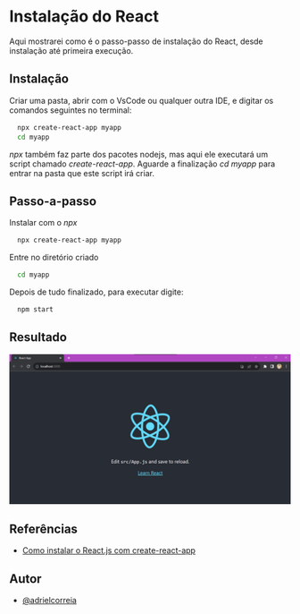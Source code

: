 # Instalação do React

Aqui mostrarei como é o passo-passo de instalação do React, desde instalação até primeira execução.


## Instalação

Criar uma pasta, abrir com o VsCode ou qualquer outra IDE, e digitar os comandos seguintes no terminal:

```bash
  npx create-react-app myapp
  cd myapp
```
_npx_ também faz parte dos pacotes nodejs, mas aqui ele executará um script chamado _create-react-app_. Aguarde a finalização  _cd myapp_ para entrar na pasta que este script irá criar.
    
## Passo-a-passo

Instalar com o _npx_

```bash
  npx create-react-app myapp
```

Entre no diretório criado

```bash
  cd myapp
```

Depois de tudo finalizado, para executar digite:

```bash
  npm start
```


## Resultado

![alt text](https://github.com/adrielcorreia/React/blob/main/react%20showpage.png?raw=true)


## Referências

 - [Como instalar o React.js com create-react-app](https://www.freecodecamp.org/portuguese/newscomo-instalar-o-react-js-com-create-react-app/)


## Autor

- [@adrielcorreia](https://github.com/adrielcorreia)
